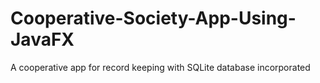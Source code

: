 # Cooperative-Society-App-Using-JavaFX
A cooperative app for record keeping with SQLite database incorporated 
